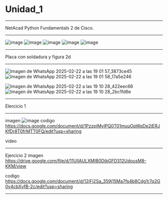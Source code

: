 # Unidad_1

________________________________________________________________________________________
NetAcad Python Fundamentals 2 de Cisco.
________________________________________________________________________________________
![image](https://github.com/user-attachments/assets/1d3cfafb-18d4-4c4c-84ee-a11f9a05d8fe)
![image](https://github.com/user-attachments/assets/4c2240a8-8450-4a8d-888d-791763321d8e)
![image](https://github.com/user-attachments/assets/53c8f4f1-9348-4090-a6e1-51dfb65cc409)
![image](https://github.com/user-attachments/assets/71cca12a-f062-47e2-9935-996052ac6ea3)
![image](https://github.com/user-attachments/assets/5f30d37a-8f77-4d1e-89f6-727e10e211d8)

________________________________________________________________________________________
Placa con soldadura y figura 2d
________________________________________________________________________________________
![Imagen de WhatsApp 2025-02-22 a las 19 01 57_3873ce45](https://github.com/user-attachments/assets/2735e3af-1c3a-4d8d-93c5-5ddf8e43c655)
![Imagen de WhatsApp 2025-02-22 a las 19 01 58_17a5e246](https://github.com/user-attachments/assets/1f713c02-592c-4c7d-8c71-b3a52069c85e)


![Imagen de WhatsApp 2025-02-22 a las 19 10 28_422eec66](https://github.com/user-attachments/assets/c6386f37-1006-4744-b89b-cefec18472b6)
![Imagen de WhatsApp 2025-02-22 a las 19 10 28_2bc1fd6e](https://github.com/user-attachments/assets/8b1bb2d3-3b86-46d1-a7cb-8fd7006b43f1)


________________________________________________________________________________________
Elercicio 1
________________________________________________________________________________________
imagen
![image](https://github.com/user-attachments/assets/47e906d4-377a-4feb-99ec-4d9a7ba44ecf)
codigo 
https://docs.google.com/document/d/1PzzpjMyIPQ0T01muuOpWqDe2jERJKfDr8T0frMTT0FQ/edit?usp=sharing 

video
________________________________________________________________________________________
Ejercicio 2
imagen
https://drive.google.com/file/d/11UllAULXMIB0DibGFD312UdousM8-KKM/view

codigo
https://docs.google.com/document/d/12jFj2Sa_359j15Ma7fs4b8Cdg1r7q2G0y4cbXyfB-2c/edit?usp=sharing
________________________________________________________________________________________


